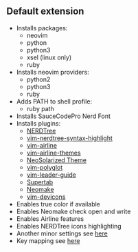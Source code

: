 ## Default extension

* Installs packages:
    - neovim
    - python
    - python3
    - xsel (linux only)
    - ruby
* Installs neovim providers:
    - python2
    - python3
    - ruby
* Adds PATH to shell profile:
    - ruby path
* Installs SauceCodePro Nerd Font
* Installs plugins:
    - [NERDTree](https://github.com/scrooloose/nerdtree)
    - [vim-nerdtree-syntax-highlight](https://github.com/tiagofumo/vim-nerdtree-syntax-highlight)
    - [vim-airline](https://github.com/vim-airline/vim-airline)
    - [vim-airline-themes](https://github.com/vim-airline/vim-airline-themes)
    - [NeoSolarized Theme](https://github.com/iCyMind/NeoSolarized)
    - [vim-polyglot](https://github.com/sheerun/vim-polyglot)
    - [vim-leader-guide](https://github.com/hecal3/vim-leader-guide)
    - [Supertab](https://github.com/ervandew/supertab)
    - [Neomake](https://github.com/benekastah/neomake)
    - [vim-devicons](https://github.com/ryanoasis/vim-devicons)
* Enables true color if available
* Enables Neomake check open and write
* Enables Airline features
* Enables NERDTree icons highlighting
* Another minor settings see [here](init.vim)
* Key mapping see [here](map.vim)
